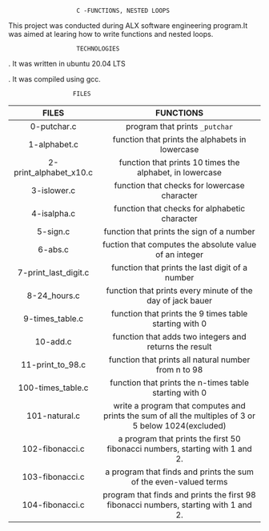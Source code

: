                        C -FUNCTIONS, NESTED LOOPS
This project was conducted during ALX software engineering program.It was aimed at learing how to write functions and nested loops.

                       TECHNOLOGIES

. It was written in ubuntu 20.04 LTS

. It was compiled using gcc.


                      FILES

| FILES | FUNCTIONS |
| :--:  | :--:      |
| 0-putchar.c | program that prints `_putchar` |
| 1-alphabet.c | function that prints the alphabets in lowercase |
| 2-print_alphabet_x10.c | function that prints 10 times the alphabet, in lowercase |
| 3-islower.c | function that checks for lowercase character |
| 4-isalpha.c | function that checks for alphabetic character | 
| 5-sign.c | function that prints the sign of a number | 
| 6-abs.c | fuction that computes the absolute value of an integer |
| 7-print_last_digit.c | function that prints the last digit of a number |
| 8-24_hours.c | function that prints every minute of the day of jack bauer |
| 9-times_table.c | function that prints the 9 times table starting with 0 |
| 10-add.c | function that adds two integers and returns the result |
| 11-print_to_98.c | function that prints all natural number from n to 98 | 
| 100-times_table.c | function that prints the n-times table starting with 0 |
| 101-natural.c | write a program that computes and prints the sum of all the multiples of 3 or 5 below 1024(excluded) |
| 102-fibonacci.c | a program that prints the first 50 fibonacci numbers, starting with 1 and 2. |
| 103-fibonacci.c | a program that finds and prints the sum of the even-valued terms |
| 104-fibonacci.c | program that finds and prints the first 98 fibonacci numbers, starting with 1 and 2. |

